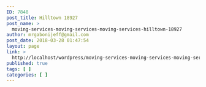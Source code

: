 ```yaml
---
ID: 7848
post_title: Hilltown 18927
post_name: >
  moving-services-moving-services-moving-services-hilltown-18927
author: mrgabonijeff@gmail.com
post_date: 2018-03-28 01:47:54
layout: page
link: >
  http://localhost/wordpress/moving-services-moving-services-moving-services-hilltown-18927/
published: true
tags: [ ]
categories: [ ]
---
```

